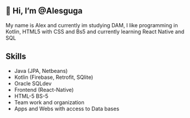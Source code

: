 ## 👋 Hi, I’m @Alesguga
  My name is Alex and currently im studying DAM, I like programming in Kotlin, HTML5 with CSS and Bs5 and currently learning React Native and SQL
## Skills 
- Java (JPA, Netbeans)
- Kotlin (Firebase, Retrofit, SQlite)
- Oracle SQLdev
- Frontend (React-Native)
- HTML-5 BS-5
- Team work and organization
- Apps and Webs with access to Data bases

<!---
Alesguga/Alesguga is a ✨ special ✨ repository because its `README.md` (this file) appears on your GitHub profile.
You can click the Preview link to take a look at your changes.
--->
